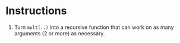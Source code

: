 # Instructions

1. Turn `mult(..)` into a recursive function that can work on as many arguments (2 or more) as necessary.
